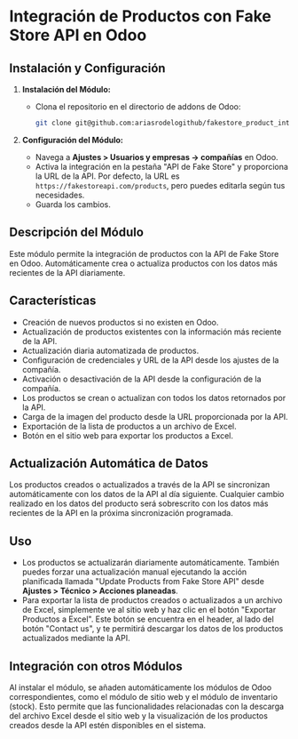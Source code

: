 # Integración de Productos con Fake Store API en Odoo

## Instalación y Configuración

1. **Instalación del Módulo:**
   - Clona el repositorio en el directorio de addons de Odoo:
     ```bash
     git clone git@github.com:ariasrodelogithub/fakestore_product_integration.git
     ```

2. **Configuración del Módulo:**
   - Navega a **Ajustes > Usuarios y empresas -> compañías** en Odoo.
   - Activa la integración en la pestaña "API de Fake Store" y proporciona la URL de la API. Por defecto, la URL es `https://fakestoreapi.com/products`, pero puedes editarla según tus necesidades.
   - Guarda los cambios.

## Descripción del Módulo

Este módulo permite la integración de productos con la API de Fake Store en Odoo. Automáticamente crea o actualiza productos con los datos más recientes de la API diariamente.

## Características

- Creación de nuevos productos si no existen en Odoo.
- Actualización de productos existentes con la información más reciente de la API.
- Actualización diaria automatizada de productos.
- Configuración de credenciales y URL de la API desde los ajustes de la compañía.
- Activación o desactivación de la API desde la configuración de la compañía.
- Los productos se crean o actualizan con todos los datos retornados por la API.
- Carga de la imagen del producto desde la URL proporcionada por la API.
- Exportación de la lista de productos a un archivo de Excel.
- Botón en el sitio web para exportar los productos a Excel.

## Actualización Automática de Datos

Los productos creados o actualizados a través de la API se sincronizan automáticamente con los datos de la API al día siguiente. Cualquier cambio realizado en los datos del producto será sobrescrito con los datos más recientes de la API en la próxima sincronización programada.

## Uso

- Los productos se actualizarán diariamente automáticamente. También puedes forzar una actualización manual ejecutando la acción planificada llamada "Update Products from Fake Store API" desde **Ajustes > Técnico > Acciones planeadas**.
- Para exportar la lista de productos creados o actualizados a un archivo de Excel, simplemente ve al sitio web y haz clic en el botón "Exportar Productos a Excel". Este botón se encuentra en el header, al lado del botón "Contact us", y te permitirá descargar los datos de los productos actualizados mediante la API.

## Integración con otros Módulos

Al instalar el módulo, se añaden automáticamente los módulos de Odoo correspondientes, como el módulo de sitio web y el módulo de inventario (stock). Esto permite que las funcionalidades relacionadas con la descarga del archivo Excel desde el sitio web y la visualización de los productos creados desde la API estén disponibles en el sistema.

